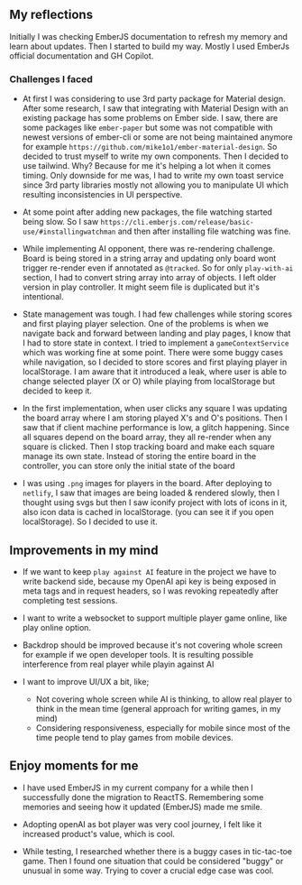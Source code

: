## My reflections

Initially I was checking EmberJS documentation to refresh my memory and learn about updates. Then I started to build my way. Mostly I used EmberJs official documentation and GH Copilot.

### Challenges I faced

- At first I was considering to use 3rd party package for Material design. After some research, I saw that integrating with Material Design with an existing package has some problems on Ember side.
I saw, there are some packages like `ember-paper` but some was not compatible with newest versions of ember-cli or some are not being maintained anymore for example `https://github.com/mike1o1/ember-material-design`. So decided to trust myself to write my own components. Then I decided to use tailwind. Why? Because for me it's helping a lot when it comes timing. Only downside for me was, I had to write my own toast service since 3rd party libraries mostly not allowing you to manipulate UI which resulting inconsistencies in UI perspective.

- At some point after adding new packages, the file watching started being slow. So I saw `https://cli.emberjs.com/release/basic-use/#installingwatchman` and then after installing file watching was fine.

- While implementing AI opponent, there was re-rendering challenge. Board is being stored in a string array and updating only board wont trigger re-render even if annotated as `@tracked`. So for only `play-with-ai` section, I had to convert string array into array of objects. I left older version in play controller. It might seem file is duplicated but it's intentional.

- State management was tough. I had few challenges while storing scores and first playing player selection. 
One of the problems is when we navigate back and forward between landing and play pages, I know that I had to store state in context. I tried to implement a `gameContextService` which was working fine at some point. There were some buggy cases while navigation, so I decided to store scores and first playing player in localStorage. I am aware that it introduced a leak, where user is able to change selected player (X or O) while playing from localStorage but decided to keep it.

- In the first implementation, when user clicks any square I was updating the board array where I am storing played X's and O's positions. Then I saw that if client machine performance is low, a glitch happening. Since all squares depend on the board array, they all re-render when any square is clicked. Then I stop tracking board and make each square manage its own state. Instead of storing the entire board in the controller, you can store only the initial state of the board

- I was using `.png` images for players in the board. After deploying to `netlify`, I saw that images are being loaded & rendered slowly, then I thought using svgs but then I saw iconify project with lots of icons in it,  also icon data is cached in localStorage. (you can see it if you open localStorage). So I decided to use it.

## Improvements in my mind

- If we want to keep `play against AI` feature in the project we have to write backend side, because my OpenAI api key is being exposed in meta tags and in request headers, so I was revoking repeatedly after completing test sessions.

- I want to write a websocket to support multiple player game online, like play online option.

- Backdrop should be improved because it's not covering whole screen for example if we open developer tools. It is resulting possible interference from real player while playin against AI

- I want to improve UI/UX a bit, like;
    - Not covering whole screen while AI is thinking, to allow real player to think in the mean time (general approach for writing games, in my mind)
    - Considering responsiveness, especially for mobile since most of the time people tend to play games from mobile devices.

## Enjoy moments for me

- I have used EmberJS in my current company for a while then I successfully done the migration to ReactTS. Remembering some memories and seeing how it updated (EmberJS) made me smile.

- Adopting openAI as bot player was very cool journey, I felt like it increased product's value, which is cool.

- While testing, I researched whether there is a buggy cases in tic-tac-toe game. Then I found one situation that could be considered "buggy" or unusual in some way. Trying to cover a crucial edge case was cool.
